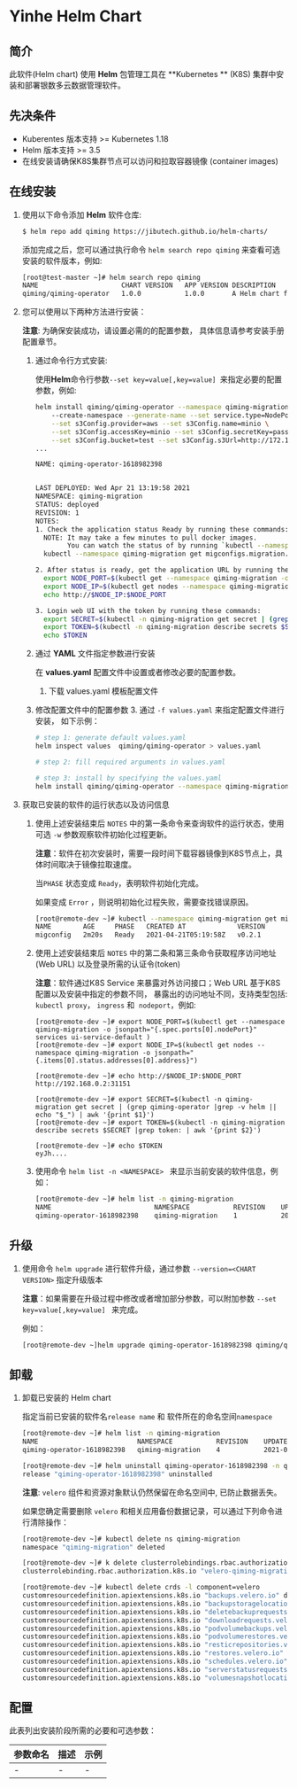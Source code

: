 
# Yinhe Helm Chart

## 简介

此软件(Helm chart) 使用 **Helm** 包管理工具在 **Kubernetes ** (K8S) 集群中安装和部署银数多云数据管理软件。 

## 先决条件

- Kuberentes 版本支持 >= Kubernetes 1.18
- Helm 版本支持 >= 3.5
- 在线安装请确保K8S集群节点可以访问和拉取容器镜像 (container images)

## 在线安装 

1. 使用以下命令添加 **Helm** 软件仓库:

   ```bash
   $ helm repo add qiming https://jibutech.github.io/helm-charts/
   ```

   添加完成之后，您可以通过执行命令 `helm search repo qiming` 来查看可选安装的软件版本，例如:

   ```bash
   [root@test-master ~]# helm search repo qiming
   NAME                  	CHART VERSION	APP VERSION	DESCRIPTION
   qiming/qiming-operator	1.0.0        	1.0.0      	A Helm chart for yinhestor data management plat...
   ```

2. 您可以使用以下两种方法进行安装： 

   **注意**: 为确保安装成功，请设置必需的的配置参数， 具体信息请参考安装手册配置章节。

   1. 通过命令行方式安装:

      使用**Helm**命令行参数`--set key=value[,key=value] `来指定必要的配置参数，例如: 

      ```bash
      helm install qiming/qiming-operator --namespace qiming-migration \ 
          --create-namespace --generate-name --set service.type=NodePort \
          --set s3Config.provider=aws --set s3Config.name=minio \
          --set s3Config.accessKey=minio --set s3Config.secretKey=passw0rd \
          --set s3Config.bucket=test --set s3Config.s3Url=http://172.16.0.10:30170
      ...
      
      NAME: qiming-operator-1618982398

      
      LAST DEPLOYED: Wed Apr 21 13:19:58 2021
      NAMESPACE: qiming-migration
      STATUS: deployed
      REVISION: 1
      NOTES:
      1. Check the application status Ready by running these commands:
        NOTE: It may take a few minutes to pull docker images.
              You can watch the status of by running `kubectl --namespace qiming-migration get migconfigs.migration.yinhestor.com -w`
        kubectl --namespace qiming-migration get migconfigs.migration.yinhestor.com
      
      2. After status is ready, get the application URL by running these commands:
        export NODE_PORT=$(kubectl get --namespace qiming-migration -o jsonpath="{.spec.ports[0].nodePort}" services ui-service-default )
        export NODE_IP=$(kubectl get nodes --namespace qiming-migration -o jsonpath="{.items[0].status.addresses[0].address}")
        echo http://$NODE_IP:$NODE_PORT
      
      3. Login web UI with the token by running these commands:
        export SECRET=$(kubectl -n qiming-migration get secret | (grep qiming-operator |grep -v helm || echo "$_") | awk '{print $1}')
        export TOKEN=$(kubectl -n qiming-migration describe secrets $SECRET |grep token: | awk '{print $2}')
        echo $TOKEN
      ```

   2. 通过 **YAML** 文件指定参数进行安装

      在 **values.yaml** 配置文件中设置或者修改必要的配置参数。

      1. 下载 values.yaml 模板配置文件
   2. 修改配置文件中的配置参数
      3. 通过 ` -f values.yaml ` 来指定配置文件进行安装， 如下示例：

      ```bash
      # step 1: generate default values.yaml
      helm inspect values  qiming/qiming-operator > values.yaml
      
      # step 2: fill required arguments in values.yaml
      
      # step 3: install by specifying the values.yaml
      helm install qiming/qiming-operator --namespace qiming-migration -f values.yaml --generate-name
      ```

3. 获取已安装的软件的运行状态以及访问信息

   1. 使用上述安装结束后 `NOTES` 中的第一条命令来查询软件的运行状态，使用可选 `-w` 参数观察软件初始化过程更新。

      **注意**：软件在初次安装时，需要一段时间下载容器镜像到K8S节点上，具体时间取决于镜像拉取速度。

      当`PHASE` 状态变成 `Ready`，表明软件初始化完成。

      如果变成 `Error` ，则说明初始化过程失败，需要查找错误原因。

      ```bash
      [root@remote-dev ~]# kubectl --namespace qiming-migration get migconfigs.migration.yinhestor.com -w
      NAME        AGE     PHASE   CREATED AT             VERSION
      migconfig   2m20s   Ready   2021-04-21T05:19:58Z   v0.2.1
      ```

   2. 使用上述安装结束后 `NOTES` 中的第二条和第三条命令获取程序访问地址(Web URL) 以及登录所需的认证令(token) 

      **注意**：软件通过K8S Service 来暴露对外访问接口；Web URL 基于K8S 配置以及安装中指定的参数不同， 暴露出的访问地址不同，支持类型包括: `kubectl proxy`， `ingress` 和  `nodeport`，例如:

      ```
      [root@remote-dev ~]# export NODE_PORT=$(kubectl get --namespace qiming-migration -o jsonpath="{.spec.ports[0].nodePort}" services ui-service-default )
      [root@remote-dev ~]# export NODE_IP=$(kubectl get nodes --namespace qiming-migration -o jsonpath="{.items[0].status.addresses[0].address}")
      
      [root@remote-dev ~]# echo http://$NODE_IP:$NODE_PORT
      http://192.168.0.2:31151
      
      [root@remote-dev ~]# export SECRET=$(kubectl -n qiming-migration get secret | (grep qiming-operator |grep -v helm || echo "$_") | awk '{print $1}')
      [root@remote-dev ~]# export TOKEN=$(kubectl -n qiming-migration describe secrets $SECRET |grep token: | awk '{print $2}')
      
      [root@remote-dev ~]# echo $TOKEN
      eyJh....
      ```

   3. 使用命令 `helm list -n <NAMESPACE> ` 来显示当前安装的软件信息，例如：

      ```bash
      [root@remote-dev ~]# helm list -n qiming-migration
      NAME                      	NAMESPACE       	REVISION	UPDATED                              	STATUS  	CHART                	APP VERSION
      qiming-operator-1618982398	qiming-migration	1       	2021-04-21 13:19:58.7127374 +0800 CST	deployed	qiming-operator-0.2.1	0.2.1
      ```

## 升级 

1. 使用命令  `helm upgrade` 进行软件升级，通过参数 `--version=<CHART VERSION>`  指定升级版本

   **注意**：如果需要在升级过程中修改或者增加部分参数，可以附加参数 `--set key=value[,key=value] ` 来完成。 

   例如：

   ```bash
   [root@remote-dev ~]helm upgrade qiming-operator-1618982398 qiming/qiming-operator --namespace qiming-migration --reuse-values --version=0.2.2
   ```

## 卸载

1. 卸载已安装的 Helm chart

   指定当前已安装的软件名`release name` 和 软件所在的命名空间`namespace` 

   ```bash
   [root@remote-dev ~]# helm list -n qiming-migration
   NAME                      	NAMESPACE       	REVISION	UPDATED                                	STATUS  	CHART                	APP VERSION
   qiming-operator-1618982398	qiming-migration	4       	2021-04-21 13:41:27.365865385 +0800 CST	deployed	qiming-operator-0.2.1	0.2.1
   
   [root@remote-dev ~]# helm uninstall qiming-operator-1618982398 -n qiming-migration
   release "qiming-operator-1618982398" uninstalled
   ```

   **注意**:  `velero`  组件和资源对象默认仍然保留在命名空间中, 已防止数据丢失。

   如果您确定需要删除 `velero` 和相关应用备份数据记录，可以通过下列命令进行清除操作：

   ```bash
   [root@remote-dev ~]# kubectl delete ns qiming-migration
   namespace "qiming-migration" deleted	
   
   [root@remote-dev ~]# k delete clusterrolebindings.rbac.authorization.k8s.io velero-qiming-migration
   clusterrolebinding.rbac.authorization.k8s.io "velero-qiming-migration" deleted
   
   [root@remote-dev ~]# kubectl delete crds -l component=velero
   customresourcedefinition.apiextensions.k8s.io "backups.velero.io" deleted
   customresourcedefinition.apiextensions.k8s.io "backupstoragelocations.velero.io" deleted
   customresourcedefinition.apiextensions.k8s.io "deletebackuprequests.velero.io" deleted
   customresourcedefinition.apiextensions.k8s.io "downloadrequests.velero.io" deleted
   customresourcedefinition.apiextensions.k8s.io "podvolumebackups.velero.io" deleted
   customresourcedefinition.apiextensions.k8s.io "podvolumerestores.velero.io" deleted
   customresourcedefinition.apiextensions.k8s.io "resticrepositories.velero.io" deleted
   customresourcedefinition.apiextensions.k8s.io "restores.velero.io" deleted
   customresourcedefinition.apiextensions.k8s.io "schedules.velero.io" deleted
   customresourcedefinition.apiextensions.k8s.io "serverstatusrequests.velero.io" deleted
   customresourcedefinition.apiextensions.k8s.io "volumesnapshotlocations.velero.io" deleted
   ```

## 配置

此表列出安装阶段所需的必要和可选参数：

| 参数命名             | 描述                           | 示例                                                    |
| ----------------------- | ----------------------------------    | ---------------------------------------------------------- |
| - | - | - |

